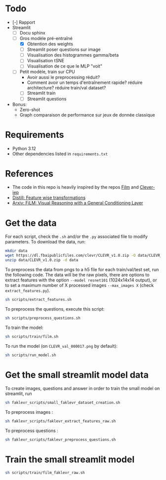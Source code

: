 # Todo
- [-] Rapport
- Streamlit
    - [ ] Docu sphinx
    - [ ] Gros modèle pré-entraîné
        - [x] Obtention des weights
        - [ ] Streamlit poser questions sur image
        - [ ] Visualisation des histogrammes gamma/beta
        - [ ] Visualisation tSNE
        - [ ] Visualisation de ce que le MLP "voit"
    - [ ] Petit modèle, train sur CPU
        - Avoir aussi le preprocessing réduit?
        - Comment avoir un temps d'entraînement rapide? réduire architecture? réduire train/val dataset?
        - [ ] Streamlit train
        - [ ] Streamlit questions
- Bonus:
    - Zero-shot
    - Graph comparaison de performance sur jeux de donnée classique

# Requirements
- Python 3.12
- Other dependencies listed in `requirements.txt`

# References
- The code in this repo is heavily inspired by the repos [Film](https://github.com/ethanjperez/film) and [Clever-iep](https://github.com/facebookresearch/clevr-iep)
- [Distill: Feature wise transformations](https://distill.pub/2018/feature-wise-transformations/)
- [Arxiv: FiLM: Visual Reasoning with a General Conditioning Layer](https://arxiv.org/pdf/1709.07871)

# Get the data
For each script, check the `.sh` and/or the `.py` associated file to modify parameters.
To download the data, run:
```bash
mkdir data
wget https://dl.fbaipublicfiles.com/clevr/CLEVR_v1.0.zip -O data/CLEVR_v1.0.zip
unzip data/CLEVR_v1.0.zip -d data
```

To preprocess the data from pngs to a h5 file for each train/val/test set, run the following code. The data will be the raw pixels, there are options to extract features with the option `--model resnet101` (1024x14x14 output), or to set a maximum number of X processed images `--max_images X` (check `extract_features.py`).
```bash
sh scripts/extract_features.sh
```

To preprocess the questions, execute this script:
```bash
sh scripts/preprocess_questions.sh
```

To train the model:
```bash
sh scripts/train/film.sh
```

To run the model (on `CLEVR_val_000017.png` by default):
```bash
sh scripts/run_model.sh
```

# Get the small streamlit model data
To create images, questions and answer in order to train the small model on streamlit, run
```bash
sh faklevr_scripts/small_faklevr_dataset_creation.sh
```

To preprocess images :
```bash
sh faklevr_scripts/faklevr_extract_features_raw.sh
```

To preprocess questions :
```bash
sh faklevr_scripts/faklevr_preprocess_questions.sh
```

# Train the small streamlit model
```bash
sh scripts/train/film_faklevr_raw.sh
```